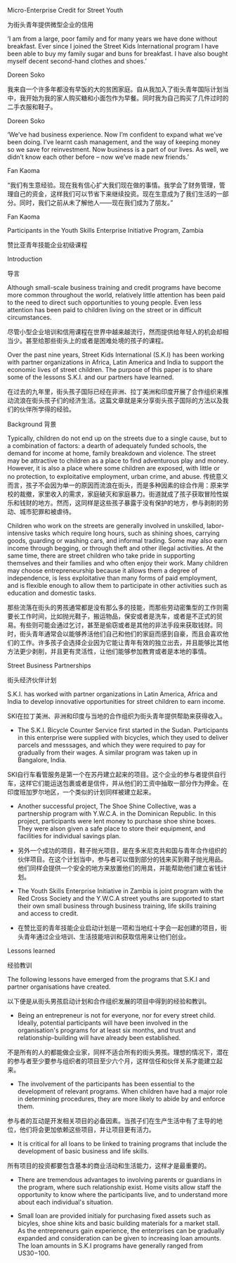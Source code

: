 Micro-Enterprise Credit for Street Youth

为街头青年提供微型企业的信用

‘I am from a large, poor family and for many years we have done without breakfast. Ever since I joined the Street Kids International program I have been able to buy my family sugar and buns for breakfast. I have also bought myself decent second-hand clothes and shoes.’

Doreen Soko

我来自一个许多年都没有早饭的大的贫困家庭。自从我加入了街头青年国际计划当中，我开始为我的家人购买糖和小面包作为早餐。同时我为自己购买了几件过时的二手衣服和鞋子。

Doreen Soko

‘We’ve had business experience. Now I’m confident to expand what we’ve been doing. I’ve learnt cash management, and the way of keeping money so we save for reinvestment. Now business is a part of our lives. As well, we didn’t know each other before – now we’ve made new friends.’

Fan Kaoma

“我们有生意经验。现在我有信心扩大我们现在做的事情。我学会了财务管理，管理自己的资金，这样我们可以节省下来继续投资。现在生意成为了我们生活的一部分。同时，我们之前从未了解他人——现在我们成为了朋友。”

Fan Kaoma

Participants in the Youth Skills Enterprise Initiative Program, Zambia

赞比亚青年技能企业初级课程

Introduction

导言

Although small-scale business training and credit programs have become more common throughout the world, relatively little attention has been paid to the need to direct such opportunities to young people. Even less attention has been paid to children living on the street or in difficult circumstances.

尽管小型企业培训和信用课程在世界中越来越流行，然而提供给年轻人的机会却相当少。甚至给那些街头上的或者是困难处境的孩子的课程。

Over the past nine years, Street Kids International (S.K.I) has been working with partner organizations in Africa, Latin America and India to support the economic lives of street children. The purpose of this paper is to share some of the lessons S.K.I. and our partners have learned.

在过去的九年里，街头孩子国际已经在非洲、拉丁美洲和印度开展了合作组织来推动流浪在街头孩子们的经济生活。这篇文章就是来分享街头孩子国际的方法以及我们的伙伴所学得的经验。

Background
背景

Typically, children do not end up on the streets due to a single cause, but to a combination of factors: a dearth of adequately funded schools, the demand for income at home, family breakdown and violence. The street may be attractive to children as a place to find adventurous play and money. However, it is also a place where some children are exposed, with little or no protection, to exploitative employment, urban crime, and abuse.
传统意义而言，孩子不会因为单一的原因而流浪在街头，而是多种因素的综合作用：原来学校的裁撤，家里收入的需求，家庭破灭和家庭暴力。街道就成了孩子获取冒险性娱乐和钱财的地方。然而，这同样是这些孩子暴露于没有保护的地方，参与剥削的劳动、城市犯罪和被虐待。

Children who work on the streets are generally involved in unskilled, labor-intensive tasks which require long hours, such as shining shoes, carrying goods, guarding or washing cars, and informal trading. Some may also earn income through begging, or through theft and other illegal activities. At the same time, there are street children who take pride in supporting themselves and their families and who often enjoy their work. Many children may choose entrepreneurship because it allows them a degree of independence, is less exploitative than many forms of paid employment, and is flexible enough to allow them to participate in other activities such as education and domestic tasks.

那些流落在街头的男孩通常都是没有那么多的技能，而那些劳动密集型的工作则需要长工作时间，比如抛光鞋子，搬运物品，保安或者是洗车，或者是不正式的贸易。有些则可能会通过乞讨，甚至是偷窃或者是其他的非法手段来获取钱财。同时，街头青年通常会以能够养活他们自己和他们的家庭而感到自豪，而且会喜欢他们的工作。许多孩子会选择企业因为它能让青年有效的独立出去，并且能够比其他方法更少剥削，并且更有灵活性，让他们能够参加教育或者是本地的事情。

Street Business Partnerships

街头经济伙伴计划

S.K.I. has worked with partner organizations in Latin America, Africa and India to develop innovative opportunities for street children to earn income.

SKI在拉丁美洲、非洲和印度与当地的合作组织为街头青年提供帮助来获得收入。

* The S.K.I. Bicycle Counter Service first started in the Sudan. Participants in this enterprise were supplied with bicycles, which they used to deliver parcels and messsages, and which they were required to pay for gradually from their wages. A similar program was taken up in Bangalore, India.

SKI自行车看管服务是第一个在苏丹建立起来的项目。这个企业的参与者提供自行车，这样它们能运送包裹或者是信件，并从他们的工资中抽取一部分作为押金。在印度班加罗尔地区，一个类似的计划同样被建立起来。

* Another successful project, The Shoe Shine Collective, was a partnership program with Y.W.C.A. in the Dominican Republic. In this project, participants were lent money to purchase shoe shine boxes. They were alson given a safe place to store their equipment, and facilities for individual savings plan.

* 另外一个成功的项目，鞋子抛光项目，是在多米尼克共和国与青年合作组织的伙伴项目。在这个计划当中，参与者可以借到部分的钱来买到鞋子抛光用品。他们同样会提供一个安全的地方来放置他们的用具，并能帮助他们建立省钱计划。

* The Youth Skills Enterprise Initiative in Zambia is joint program with the Red Cross Society and the Y.W.C.A street youths are supported to start their own small business through business training, life skills training and access to credit.

* 在赞比亚的青年技能企业启动计划是一项和当地红十字会一起创建的项目，街头青年通过企业培训、生活技能培训和获取信用来让他们创业。

Lessons learned

经验教训

The following lessons have emerged from the programs that S.K.I and partner organisations have created.

以下便是从街头男孩启动计划和合作组织发展的项目中得到的经验和教训。

* Being an entrepreneur is not for everyone, nor for every street child. Ideally, potential participants will have been involved in the organisation's programs for at least six months, and trust and relationship-building will have already been established.

不是所有的人的都能做企业家，同样不适合所有的街头男孩。理想的情况下，潜在的参与者至少要参与组织者的项目至少六个月，这样信任和伙伴关系才能建立起来。

* The involvement of the participants has been essential to the development of relevant programs. When children have had a major role in determining procedures, they are more likely to abide by and enforce them.

参与者的互动是开发相关项目的必备因素。当孩子们在生产生活中有了主导的地位，他们将会更加依赖这些项目，并让项目更有活力。

* It is critical for all loans to be linked to training programs that include the development of basic business and life skills.

所有项目的投资都要包含基本的商业活动和生活能力，这样才是最重要的。

* There are tremendous advantages to involving parents or guardians in the program, where such relationship exist. Home visits allow staff the opportunity to know where the participants live, and to understand more about each individual's situation.

* Small loan are provided initialy for purchasing fixed assets such as bicyles, shoe shine kits and basic building materials for a market stall. As the entrepreneurs gain experience, the enterprises can be gradually expanded and consideration can be given to increasing loan amounts. The loan amounts in S.K.I programs have generally ranged from US$30-$100.
